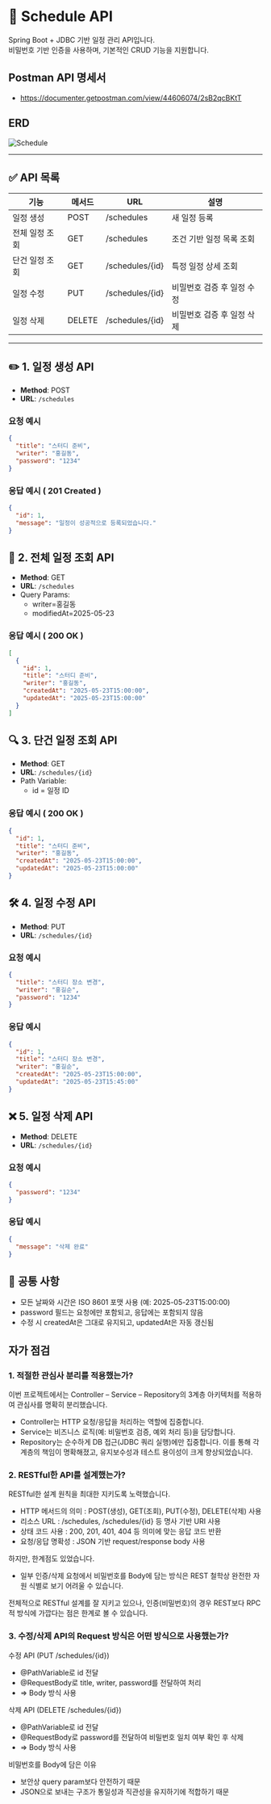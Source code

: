 # 📅 Schedule API

Spring Boot + JDBC 기반 일정 관리 API입니다.  
비밀번호 기반 인증을 사용하며, 기본적인 CRUD 기능을 지원합니다.

## Postman API 명세서
- https://documenter.getpostman.com/view/44606074/2sB2qcBKtT

## ERD
![Schedule](https://github.com/user-attachments/assets/549a30ba-073e-4b3f-b897-214dfca1dbde)

---

## ✅ API 목록

| 기능 | 메서드 | URL | 설명 |
|------|--------|-----|------|
| 일정 생성 | POST | /schedules | 새 일정 등록 |
| 전체 일정 조회 | GET | /schedules | 조건 기반 일정 목록 조회 |
| 단건 일정 조회 | GET | /schedules/{id} | 특정 일정 상세 조회 |
| 일정 수정 | PUT | /schedules/{id} | 비밀번호 검증 후 일정 수정 |
| 일정 삭제 | DELETE | /schedules/{id} | 비밀번호 검증 후 일정 삭제 |

---

## ✏️ 1. 일정 생성 API

- **Method**: POST
- **URL**: `/schedules`

### 요청 예시
```json
{
  "title": "스터디 준비",
  "writer": "홍길동",
  "password": "1234"
}
```

### 응답 예시 ( 201 Created )
```json
{
  "id": 1,
  "message": "일정이 성공적으로 등록되었습니다."
}
```

## 📖 2. 전체 일정 조회 API

- **Method**: GET
- **URL**: `/schedules`
- Query Params:
  - writer=홍길동
  - modifiedAt=2025-05-23

### 응답 예시 ( 200 OK )
```json
[
  {
    "id": 1,
    "title": "스터디 준비",
    "writer": "홍길동",
    "createdAt": "2025-05-23T15:00:00",
    "updatedAt": "2025-05-23T15:00:00"
  }
]
```

## 🔍 3. 단건 일정 조회 API

- **Method**: GET
- **URL**: `/schedules/{id}`
- Path Variable:
  - id = 일정 ID

### 응답 예시 ( 200 OK )
```json
{
  "id": 1,
  "title": "스터디 준비",
  "writer": "홍길동",
  "createdAt": "2025-05-23T15:00:00",
  "updatedAt": "2025-05-23T15:00:00"
}
```

## 🛠️ 4. 일정 수정 API

- **Method**: PUT
- **URL**: `/schedules/{id}`

### 요청 예시
```json
{
  "title": "스터디 장소 변경",
  "writer": "홍길순",
  "password": "1234"
}
```

### 응답 예시
```json
{
  "id": 1,
  "title": "스터디 장소 변경",
  "writer": "홍길순",
  "createdAt": "2025-05-23T15:00:00",
  "updatedAt": "2025-05-23T15:45:00"
}
```

## ❌ 5. 일정 삭제 API

- **Method**: DELETE
- **URL**: `/schedules/{id}`

### 요청 예시
```json
{
  "password": "1234"
}
```

### 응답 예시
```json
{
  "message": "삭제 완료"
}
```

## 📌 공통 사항

- 모든 날짜와 시간은 ISO 8601 포맷 사용 (예: 2025-05-23T15:00:00)
- password 필드는 요청에만 포함되고, 응답에는 포함되지 않음
- 수정 시 createdAt은 그대로 유지되고, updatedAt은 자동 갱신됨

## 자가 점검

### 1. 적절한 관심사 분리를 적용했는가?

이번 프로젝트에서는 Controller – Service – Repository의 3계층 아키텍처를 적용하여 관심사를 명확히 분리했습니다.
- Controller는 HTTP 요청/응답을 처리하는 역할에 집중합니다.
- Service는 비즈니스 로직(예: 비밀번호 검증, 예외 처리 등)을 담당합니다.
- Repository는 순수하게 DB 접근(JDBC 쿼리 실행)에만 집중합니다.
이를 통해 각 계층의 책임이 명확해졌고, 유지보수성과 테스트 용이성이 크게 향상되었습니다.

### 2. RESTful한 API를 설계했는가?

RESTful한 설계 원칙을 최대한 지키도록 노력했습니다.
- HTTP 메서드의 의미 : POST(생성), GET(조회), PUT(수정), DELETE(삭제) 사용
- 리소스 URL : /schedules, /schedules/{id} 등 명사 기반 URI 사용
- 상태 코드 사용 : 200, 201, 401, 404 등 의미에 맞는 응답 코드 반환
- 요청/응답 명확성 : JSON 기반 request/response body 사용

하지만, 한계점도 있었습니다.
- 일부 인증/삭제 요청에서 비밀번호를 Body에 담는 방식은 REST 철학상 완전한 자원 식별로 보기 어려울 수 있습니다.

전체적으로 RESTful 설계를 잘 지키고 있으나, 인증(비밀번호)의 경우 REST보다 RPC적 방식에 가깝다는 점은 한계로 볼 수 있습니다.

### 3. 수정/삭제 API의 Request 방식은 어떤 방식으로 사용했는가?

수정 API (PUT /schedules/{id})
- @PathVariable로 id 전달
- @RequestBody로 title, writer, password를 전달하여 처리
- ⇒ Body 방식 사용

삭제 API (DELETE /schedules/{id})
- @PathVariable로 id 전달
- @RequestBody로 password를 전달하여 비밀번호 일치 여부 확인 후 삭제
- ⇒ Body 방식 사용

비밀번호를 Body에 담은 이유
- 보안상 query param보다 안전하기 때문
- JSON으로 보내는 구조가 통일성과 직관성을 유지하기에 적합하기 때문
